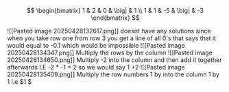$$
\begin{bmatrix}
1 & 2 & 0 & \big| & 1 \\
1 & 1 & -5 & \big| & -3
\end{bmatrix}
$$

![[Pasted image 20250428132617.png]]
doesnt have any solutions since when you take row one from row 3 you get a line of all 0's that says that it would equal to -0.1 which would be impossible
![[Pasted image 20250428134347.png]]
Multiply the rows by the column
![[Pasted image 20250428134650.png]]
Multiply -2 into the column and then add it together afterwards I.E -2 * -1 = 2 so we would say 1 +2
![[Pasted image 20250428135409.png]]
Multiply the row numbers 1 by into the column 1 by 1 i.e $1 $


